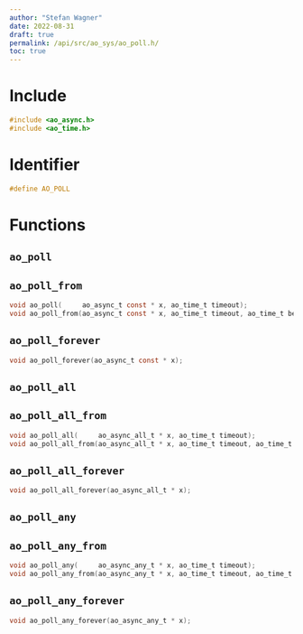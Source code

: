 ```yaml
---
author: "Stefan Wagner"
date: 2022-08-31
draft: true
permalink: /api/src/ao_sys/ao_poll.h/
toc: true
---
```


# Include

```c
#include <ao_async.h>
#include <ao_time.h>
```

# Identifier

```c
#define AO_POLL
```

# Functions

## `ao_poll`
## `ao_poll_from`

```c
void ao_poll(     ao_async_t const * x, ao_time_t timeout);
void ao_poll_from(ao_async_t const * x, ao_time_t timeout, ao_time_t beginning);
```

## `ao_poll_forever`

```c
void ao_poll_forever(ao_async_t const * x);
```

## `ao_poll_all`
## `ao_poll_all_from`

```c
void ao_poll_all(     ao_async_all_t * x, ao_time_t timeout);
void ao_poll_all_from(ao_async_all_t * x, ao_time_t timeout, ao_time_t beginning);
```

## `ao_poll_all_forever`

```c
void ao_poll_all_forever(ao_async_all_t * x);
```

## `ao_poll_any`
## `ao_poll_any_from`

```c
void ao_poll_any(     ao_async_any_t * x, ao_time_t timeout);
void ao_poll_any_from(ao_async_any_t * x, ao_time_t timeout, ao_time_t beginning);
```

## `ao_poll_any_forever`

```c
void ao_poll_any_forever(ao_async_any_t * x);
```
